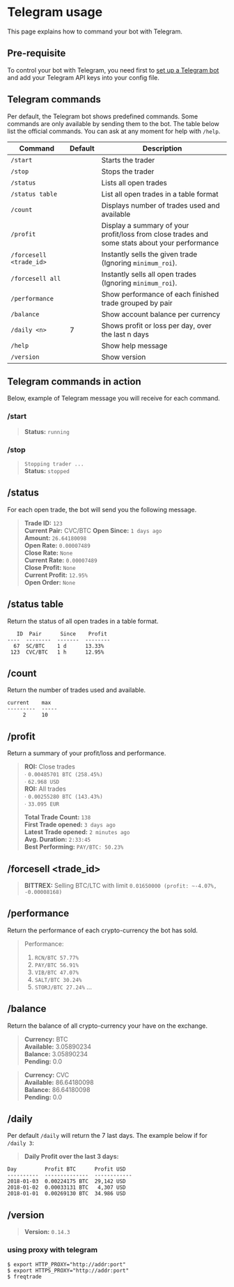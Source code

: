 # Telegram usage

This page explains how to command your bot with Telegram.

## Pre-requisite
To control your bot with Telegram, you need first to 
[set up a Telegram bot](https://github.com/freqtrade/freqtrade/blob/develop/docs/pre-requisite.md) 
and add your Telegram API keys into your config file.

## Telegram commands
Per default, the Telegram bot shows predefined commands. Some commands 
are only available by sending them to the bot. The table below list the 
official commands. You can ask at any moment for help with `/help`.

|  Command | Default | Description |
|----------|---------|-------------|
| `/start` | | Starts the trader
| `/stop` | | Stops the trader
| `/status` | | Lists all open trades
| `/status table` | | List all open trades in a table format
| `/count` | | Displays number of trades used and available
| `/profit` | | Display a summary of your profit/loss from close trades and some stats about your performance
| `/forcesell <trade_id>` | | Instantly sells the given trade  (Ignoring `minimum_roi`).
| `/forcesell all` | | Instantly sells all open trades (Ignoring `minimum_roi`).
| `/performance` | | Show performance of each finished trade grouped by pair
| `/balance` | | Show account balance per currency
| `/daily <n>` | 7 | Shows profit or loss per day, over the last n days
| `/help` | | Show help message
| `/version` | | Show version

## Telegram commands in action
Below, example of Telegram message you will receive for each command.

### /start
> **Status:** `running`

### /stop
> `Stopping trader ...`  
> **Status:** `stopped`

## /status
For each open trade, the bot will send you the following message.

> **Trade ID:** `123`  
> **Current Pair:** CVC/BTC
> **Open Since:** `1 days ago`  
> **Amount:** `26.64180098`  
> **Open Rate:** `0.00007489`  
> **Close Rate:** `None`  
> **Current Rate:** `0.00007489`  
> **Close Profit:** `None`  
> **Current Profit:** `12.95%`  
> **Open Order:** `None`

## /status table
Return the status of all open trades in a table format.
```
   ID  Pair      Since    Profit  
----  --------  -------  --------  
  67  SC/BTC    1 d      13.33%
 123  CVC/BTC   1 h      12.95%
```

## /count
Return the number of trades used and available.
```
current    max
---------  -----  
     2     10  
```

## /profit
Return a summary of your profit/loss and performance.

> **ROI:** Close trades  
>   ∙ `0.00485701 BTC (258.45%)`  
>   ∙ `62.968 USD`  
> **ROI:** All trades  
>   ∙ `0.00255280 BTC (143.43%)`  
>   ∙ `33.095 EUR`  
>   
> **Total Trade Count:** `138`  
> **First Trade opened:** `3 days ago`  
> **Latest Trade opened:** `2 minutes ago`  
> **Avg. Duration:** `2:33:45`  
> **Best Performing:** `PAY/BTC: 50.23%`

## /forcesell <trade_id>

> **BITTREX:** Selling BTC/LTC with limit `0.01650000 (profit: ~-4.07%, -0.00008168)`

## /performance
Return the performance of each crypto-currency the bot has sold.
> Performance:  
> 1. `RCN/BTC 57.77%`
> 2. `PAY/BTC 56.91%`
> 3. `VIB/BTC 47.07%`
> 4. `SALT/BTC 30.24%`
> 5. `STORJ/BTC 27.24%`
> ...

## /balance
Return the balance of all crypto-currency your have on the exchange.

> **Currency:** BTC  
> **Available:** 3.05890234  
> **Balance:** 3.05890234  
> **Pending:** 0.0  

> **Currency:** CVC  
> **Available:** 86.64180098  
> **Balance:** 86.64180098  
> **Pending:** 0.0

## /daily <n>
Per default `/daily` will return the 7 last days. 
The example below if for `/daily 3`:

> **Daily Profit over the last 3 days:**
```
Day         Profit BTC      Profit USD  
----------  --------------  ------------  
2018-01-03  0.00224175 BTC  29,142 USD  
2018-01-02  0.00033131 BTC   4,307 USD  
2018-01-01  0.00269130 BTC  34.986 USD
```

## /version
> **Version:** `0.14.3` 

### using proxy with telegram
```
$ export HTTP_PROXY="http://addr:port"
$ export HTTPS_PROXY="http://addr:port"
$ freqtrade
```
